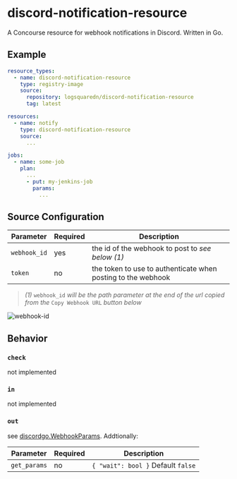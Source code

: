 # discord-notification-resource

A Concourse resource for webhook notifications in Discord.  Written in Go.

## Example

```yaml
resource_types:
  - name: discord-notification-resource
    type: registry-image
    source:
      repository: logsquaredn/discord-notification-resource
      tag: latest

resources:
  - name: notify
    type: discord-notification-resource
    source:
      ...

jobs:
  - name: some-job
    plan:
      ...
      - put: my-jenkins-job
        params:
          ...
```

## Source Configuration

| Parameter    | Required | Description                                                  |
| ------------ | -------- | ------------------------------------------------------------ |
| `webhook_id` | yes      | the id of the webhook to post to _see below (1)_             |
| `token`      | no       | the token to use to authenticate when posting to the webhook |

> _(1)_ `webhook_id` _will be the path parameter at the end of the url copied from the_ `Copy Webhook URL` _button below_

![webhook-id](https://user-images.githubusercontent.com/60495614/100556635-a8d29b80-3271-11eb-8b46-798d5ccc8e4e.png)

## Behavior

### `check`

not implemented

### `in`

not implemented

### `out`

see [discordgo.WebhookParams](https://godoc.org/github.com/bwmarrin/discordgo#WebhookParams). Addtionally:

| Parameter    | Required | Description                        |
| ------------ | -------- | ---------------------------------- |
| `get_params` | no       | `{ "wait": bool }` Default `false` |
